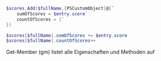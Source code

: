 ~~~ps1
$scores.Add($fullName,[PSCustomObject]@{`
	sumOfScores = $entry.score`
	countOfScores = 1`
})

$scores[$fullName].somOfScores += $entry.score
$scores[$fullName].countOfScores++
~~~

Get-Member (gm) listet alle Eigenschaften und Methoden auf

~~~ps1
